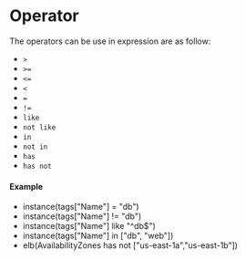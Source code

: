 # Operator

The operators can be use in expression are as follow:

- `>`
- `>=`
- `<=`
- `<`
- `=`
- `!=`
- `like`
- `not like`
- `in`
- `not in`
- `has`
- `has not`

#### Example

- instance(tags["Name"] = "db")
- instance(tags["Name"] != "db")
- instance(tags["Name"] like "^db$")
- instance(tags["Name"] in ["db", "web"])
- elb(AvailabilityZones has not ["us-east-1a","us-east-1b"])